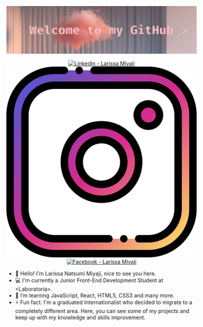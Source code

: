 ![welcome](covergithub.png)<br>

<div align="center">
    <a href="https://www.linkedin.com/in/larissamiyaji/" target="_blank">
        <img src="https://img.shields.io/badge/    LinkedIn-%230077B5.svg?&style=flat-square&logo=linkedin&logoColor=white" alt="LinkedIn - Larissa Miyaji">
    </a>
    <a href="https://www.instagram.com/larissamiyaji/" target="_blank">
        <img src="insta.png" alt="Instagram - Larissa Miyaji">
    </a>
    <a href="https://www.facebook.com/larissa.miyaji" target="_blank">
        <img src="https://img.shields.io/badge/   Facebook-%231877F2.svg?&style=flat-square&logo=facebook&logoColor=white" alt="Facebook - Larissa Miyaji">
    </a>
</div>

- 🙋 Hello! I'm Larissa Natsumi Miyaji, nice to see you here.
- 💻 I'm currently a Junior Front-End Development Student at \<Laboratoria\>.
- 🌱 I’m learning JavaScript, React, HTML5, CSS3 and many more.
- ⚡ Fun fact: I'm a graduated Internationalist who decided to migrate to a completely different area. Here, you can see some of my projects and keep up with my knowledge and skills improvement.
